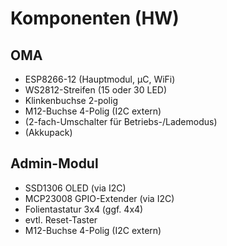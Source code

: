 # Komponenten (HW)

## OMA

- ESP8266-12 (Hauptmodul, µC, WiFi)
- WS2812-Streifen (15 oder 30 LED)
- Klinkenbuchse 2-polig
- M12-Buchse 4-Polig (I2C extern)
- (2-fach-Umschalter für Betriebs-/Lademodus)
- (Akkupack)

## Admin-Modul

- SSD1306 OLED (via I2C)
- MCP23008 GPIO-Extender (via I2C)
- Folientastatur 3x4 (ggf. 4x4)
- evtl. Reset-Taster
- M12-Buchse 4-Polig (I2C extern)
